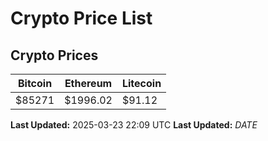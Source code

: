 # Crypto Price List

## Crypto Prices
| Bitcoin | Ethereum | Litecoin |
| ------- | -------- | -------- |
| $85271 | $1996.02 | $91.12 |
**Last Updated:** 2025-03-23 22:09 UTC
**Last Updated:** $DATE$
